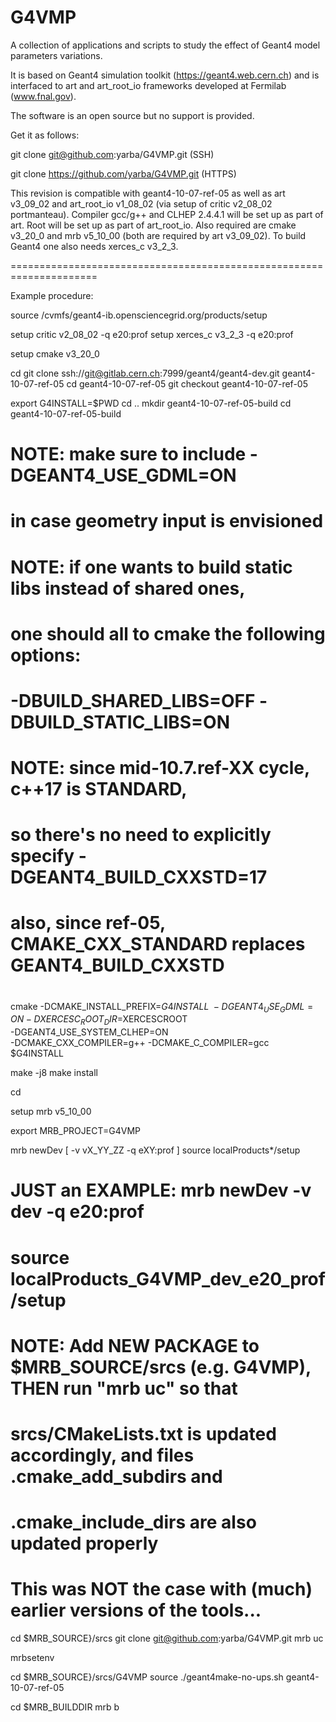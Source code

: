 # G4VMP
A collection of applications and scripts to study the effect of Geant4 model parameters variations.

It is based on Geant4 simulation toolkit (https://geant4.web.cern.ch) and is interfaced to art and art_root_io frameworks developed at Fermilab (www.fnal.gov).

The software is an open source but no support is provided.

Get it as follows:

git clone git@github.com:yarba/G4VMP.git (SSH)

git clone https://github.com/yarba/G4VMP.git (HTTPS)

This revision is compatible with geant4-10-07-ref-05 as well as art v3_09_02 and art_root_io v1_08_02 (via setup of critic v2_08_02 portmanteau).
Compiler gcc/g++ and CLHEP 2.4.4.1 will be set up as part of art.
Root will be set up as part of art_root_io.
Also required are cmake v3_20_0 and mrb v5_10_00 (both are required by art v3_09_02).
To build Geant4 one also needs xerces_c v3_2_3.

=====================================================================

Example procedure:

source /cvmfs/geant4-ib.opensciencegrid.org/products/setup

setup critic v2_08_02 -q e20:prof
setup xerces_c v3_2_3 -q e20:prof

setup cmake v3_20_0

cd <path-to-your-g4-area>
git clone ssh://git@gitlab.cern.ch:7999/geant4/geant4-dev.git geant4-10-07-ref-05
cd geant4-10-07-ref-05
git checkout geant4-10-07-ref-05

export G4INSTALL=$PWD
cd ..
mkdir geant4-10-07-ref-05-build
cd geant4-10-07-ref-05-build

# NOTE: make sure to include -DGEANT4_USE_GDML=ON 
#       in case geometry input is envisioned
#
# NOTE: if one wants to build static libs instead of shared ones,
#       one should all to cmake the following options:
#       -DBUILD_SHARED_LIBS=OFF -DBUILD_STATIC_LIBS=ON
#
# NOTE: since mid-10.7.ref-XX cycle, c++17 is STANDARD, 
#       so there's no need to explicitly specify -DGEANT4_BUILD_CXXSTD=17 
#       also, since ref-05, CMAKE_CXX_STANDARD replaces GEANT4_BUILD_CXXSTD
#

cmake -DCMAKE_INSTALL_PREFIX=$G4INSTALL \
-DGEANT4_USE_GDML=ON -DXERCESC_ROOT_DIR=$XERCESCROOT \
-DGEANT4_USE_SYSTEM_CLHEP=ON \
-DCMAKE_CXX_COMPILER=g++ -DCMAKE_C_COMPILER=gcc \
$G4INSTALL

make -j8
make install

cd <your-G4VMP-area>

setup mrb v5_10_00

export MRB_PROJECT=G4VMP

mrb newDev [ -v vX_YY_ZZ -q eXY:prof ]
source localProducts*/setup
# JUST an EXAMPLE: mrb newDev -v dev -q e20:prof
#                  source localProducts_G4VMP_dev_e20_prof/setup
  
# NOTE: Add NEW PACKAGE to $MRB_SOURCE/srcs (e.g. G4VMP), THEN run "mrb uc" so that 
#       srcs/CMakeLists.txt is updated accordingly, and files .cmake_add_subdirs and
#       .cmake_include_dirs are also updated properly
#       This was NOT the case with (much) earlier versions of the tools...

cd $MRB_SOURCE}/srcs
git clone git@github.com:yarba/G4VMP.git 
mrb uc

mrbsetenv

cd $MRB_SOURCE}/srcs/G4VMP
source ./geant4make-no-ups.sh geant4-10-07-ref-05 <path-to-your-g4-area>

cd $MRB_BUILDDIR
mrb b




